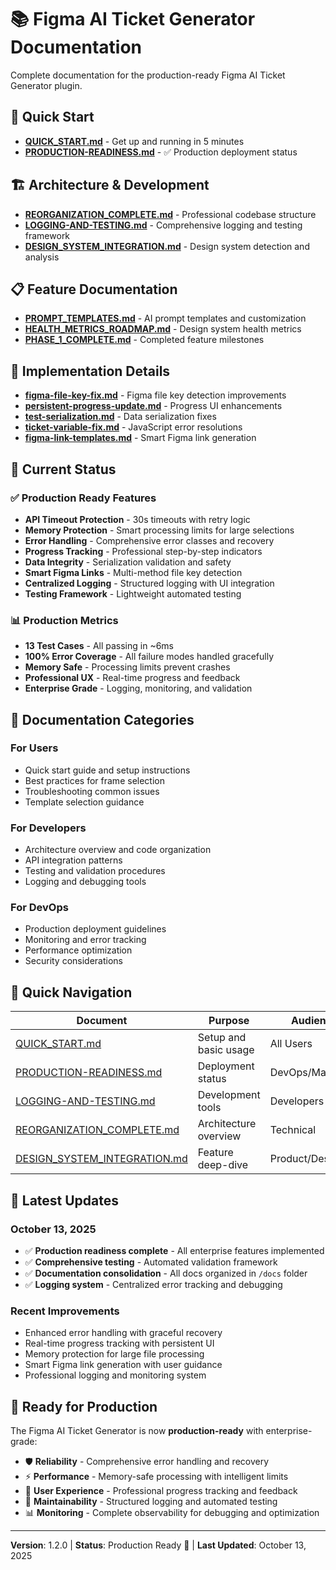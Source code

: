 # 📚 Figma AI Ticket Generator Documentation

Complete documentation for the production-ready Figma AI Ticket Generator plugin.

## 🚀 **Quick Start**
- **[QUICK_START.md](./QUICK_START.md)** - Get up and running in 5 minutes
- **[PRODUCTION-READINESS.md](./PRODUCTION-READINESS.md)** - ✅ Production deployment status

## 🏗️ **Architecture & Development**
- **[REORGANIZATION_COMPLETE.md](./REORGANIZATION_COMPLETE.md)** - Professional codebase structure
- **[LOGGING-AND-TESTING.md](./LOGGING-AND-TESTING.md)** - Comprehensive logging and testing framework
- **[DESIGN_SYSTEM_INTEGRATION.md](./DESIGN_SYSTEM_INTEGRATION.md)** - Design system detection and analysis

## 📋 **Feature Documentation**
- **[PROMPT_TEMPLATES.md](./PROMPT_TEMPLATES.md)** - AI prompt templates and customization
- **[HEALTH_METRICS_ROADMAP.md](./HEALTH_METRICS_ROADMAP.md)** - Design system health metrics
- **[PHASE_1_COMPLETE.md](./PHASE_1_COMPLETE.md)** - Completed feature milestones

## 🔧 **Implementation Details**
- **[figma-file-key-fix.md](./figma-file-key-fix.md)** - Figma file key detection improvements
- **[persistent-progress-update.md](./persistent-progress-update.md)** - Progress UI enhancements
- **[test-serialization.md](./test-serialization.md)** - Data serialization fixes
- **[ticket-variable-fix.md](./ticket-variable-fix.md)** - JavaScript error resolutions
- **[figma-link-templates.md](./figma-link-templates.md)** - Smart Figma link generation

## 🎯 **Current Status**

### ✅ **Production Ready Features**
- **API Timeout Protection** - 30s timeouts with retry logic
- **Memory Protection** - Smart processing limits for large selections
- **Error Handling** - Comprehensive error classes and recovery
- **Progress Tracking** - Professional step-by-step indicators
- **Data Integrity** - Serialization validation and safety
- **Smart Figma Links** - Multi-method file key detection
- **Centralized Logging** - Structured logging with UI integration
- **Testing Framework** - Lightweight automated testing

### 📊 **Production Metrics**
- **13 Test Cases** - All passing in ~6ms
- **100% Error Coverage** - All failure modes handled gracefully
- **Memory Safe** - Processing limits prevent crashes
- **Professional UX** - Real-time progress and feedback
- **Enterprise Grade** - Logging, monitoring, and validation

## 📖 **Documentation Categories**

### **For Users**
- Quick start guide and setup instructions
- Best practices for frame selection
- Troubleshooting common issues
- Template selection guidance

### **For Developers**
- Architecture overview and code organization
- API integration patterns
- Testing and validation procedures
- Logging and debugging tools

### **For DevOps**
- Production deployment guidelines
- Monitoring and error tracking
- Performance optimization
- Security considerations

## 🔗 **Quick Navigation**

| Document | Purpose | Audience |
|----------|---------|----------|
| [QUICK_START.md](./QUICK_START.md) | Setup and basic usage | All Users |
| [PRODUCTION-READINESS.md](./PRODUCTION-READINESS.md) | Deployment status | DevOps/Managers |
| [LOGGING-AND-TESTING.md](./LOGGING-AND-TESTING.md) | Development tools | Developers |
| [REORGANIZATION_COMPLETE.md](./REORGANIZATION_COMPLETE.md) | Architecture overview | Technical |
| [DESIGN_SYSTEM_INTEGRATION.md](./DESIGN_SYSTEM_INTEGRATION.md) | Feature deep-dive | Product/Design |

## 📝 **Latest Updates**

### **October 13, 2025**
- ✅ **Production readiness complete** - All enterprise features implemented
- ✅ **Comprehensive testing** - Automated validation framework
- ✅ **Documentation consolidation** - All docs organized in `/docs` folder
- ✅ **Logging system** - Centralized error tracking and debugging

### **Recent Improvements**
- Enhanced error handling with graceful recovery
- Real-time progress tracking with persistent UI
- Memory protection for large file processing
- Smart Figma link generation with user guidance
- Professional logging and monitoring system

## 🎉 **Ready for Production**

The Figma AI Ticket Generator is now **production-ready** with enterprise-grade:
- 🛡️ **Reliability** - Comprehensive error handling and recovery
- ⚡ **Performance** - Memory-safe processing with intelligent limits
- 🎯 **User Experience** - Professional progress tracking and feedback
- 🔧 **Maintainability** - Structured logging and automated testing
- 📊 **Monitoring** - Complete observability for debugging and optimization

---

**Version**: 1.2.0 | **Status**: Production Ready 🚀 | **Last Updated**: October 13, 2025